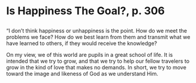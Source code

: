 # <p class='center'>Is Happiness The Goal?, p. 306</p>

“I don’t think happiness or unhappiness is the point. How do we meet the problems we face? How do we best learn from them and transmit what we have learned to others, if they would receive the knowledge?

On my view, we of this world are pupils in a great school of life. It is intended that we try to grow, and that we try to help our fellow travelers to grow in the kind of love that makes no demands. In short, we try to move toward the image and likeness of God as we understand Him.

